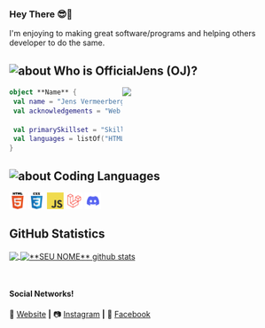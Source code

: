 ### Hey There 😎👋

I'm enjoying to making great software/programs and helping others developer to do the same.

## <img width="45" alt="about" src="https://i.imgur.com/HeWSnv1.png"> Who is OfficialJens (OJ)?

<img align="right" width="300" src="https://i.imgur.com/RNTcyZ7.gif" />

```kotlin
object **Name** {
 val name = "Jens Vermeerbergen"
 val acknowledgements = "Web Development"
 
 val primarySkillset = "Skills"
 val languages = listOf("HTML", "CSS", "JavaScript", "Laravel") 
}
```

## <img width="45" alt="about" src="https://i.imgur.com/KHirK7L.png"> Coding Languages

<code><img height="30" src="https://raw.githubusercontent.com/github/explore/80688e429a7d4ef2fca1e82350fe8e3517d3494d/topics/html/html.png"></code>
<code><img height="30" src="https://raw.githubusercontent.com/github/explore/80688e429a7d4ef2fca1e82350fe8e3517d3494d/topics/css/css.png"></code>
<code><img height="30" src="https://raw.githubusercontent.com/github/explore/80688e429a7d4ef2fca1e82350fe8e3517d3494d/topics/javascript/javascript.png"></code>
<code><img height="30" src="https://raw.githubusercontent.com/github/explore/80688e429a7d4ef2fca1e82350fe8e3517d3494d/topics/laravel/laravel.png"></code>
<code><img height="30" src="https://raw.githubusercontent.com/github/explore/80688e429a7d4ef2fca1e82350fe8e3517d3494d/topics/discord/discord.png"></code>

## **GitHub Statistics**
<a href="https://github.com/OfficialJens">
  <img align="center" src="https://github-readme-stats.vercel.app/api/top-langs/?username=OfficialJens&theme=dracula&hide_langs_below=1" />
</a>

<a href="https://github.com/OfficialJens">
 <img align="center" src="https://github-readme-stats.vercel.app/api?username=OfficialJens&show_icons=true&theme=dracula&line_height=27" alt="**SEU NOME** github stats"/>
</a>

[Website]: https://jensv.be
[Instagram]: https://www.instagram.com/jensv_be/
[Facebook]: https://www.facebook.com/jensv.webdevelopment
<br>

#### Social Networks!

🏡 [Website][Website] **|** 
📷 [Instagram][Instagram] **|** 
👔 [Facebook][Facebook]
